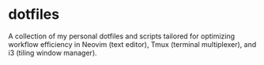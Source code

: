 # dotfiles
A collection of my personal dotfiles and scripts tailored for optimizing workflow efficiency in Neovim (text editor), Tmux (terminal multiplexer), and i3 (tiling window manager). 
